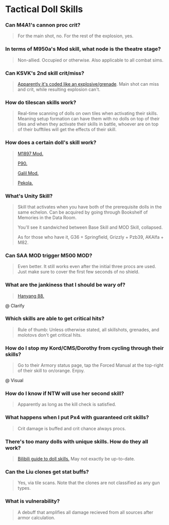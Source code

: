 # Tactical Doll Skills

### Can M4A1's cannon proc crit?

> For the main shot, no. For the rest of the explosion, yes.

### In terms of M950a's Mod skill, what node is the theatre stage?

> Non-allied. Occupied or otherwise. Also applicable to all combat sims.

### Can KSVK's 2nd skill crit/miss?

> [Apparently it's coded like an explosive/grenade](https://iopwiki.com/wiki/KSVK). Main shot can miss and crit, while resulting explosion can't.

### How do tilescan skills work?

> Real-time scanning of dolls on own tiles when activating their skills. Meaning setup formation can have them with no dolls on top of their tiles and when they activate their skills in battle, whoever are on top of their bufftiles will get the effects of their skill.

### How does a certain doll's skill work?

> [M1897 Mod.](https://old.reddit.com/r/girlsfrontline/comments/osihvd/weekly_commanders_lounge_july_27_2021/h72czw7/) 
>
> [P90.](https://docs.google.com/document/d/1j5YzAAZ-_Q1bXMUvFKGUWnGgqwacatABv0u-MmY0JLw)
>
> [Galil Mod.](https://old.reddit.com/r/girlsfrontline/comments/qpyw46/weekly_commanders_lounge_november_09_2021/hkj3ce0/)
>
> [Pekola.](/GFL/assets/images/PekolaUse.png)

### What's Unity Skill?

> Skill that activates when you have both of the prerequisite dolls in the same echelon. Can be acquired by going through Bookshelf of Memories<!-- link --> in the Data Room.
>
> You'll see it sandwiched between Base Skill and MOD Skill, collapsed. <!-- @ Visuak -->
>
> As for those who have it, G36 + Springfield, Grizzly + Pzb39, AKAlfa + M82.

### Can SAA MOD trigger M500 MOD?

> Even better. It still works even after the initial three procs are used. Just make sure to cover the first few seconds of no shield.

### What are the jankiness that I should be wary of?

> [Hanyang 88.](https://old.reddit.com/r/girlsfrontline/comments/qkzc9s/weekly_commanders_lounge_november_02_2021/hjvcbmt/)

@ Clarify

### Which skills are able to get critical hits?

> Rule of thumb: Unless otherwise stated, all skillshots, grenades, and molotovs don't get critical hits.

### How do I stop my Kord/CMS/Dorothy from cycling through their skills?

> Go to their Armory status page, tap the Forced Manual at the top-right of their skill to on/orange. Enjoy.

@ Visual

### How do I know if NTW will use her second skill?

> Apparently as long as the kill check is satisfied.

### What happens when I put Px4 with guaranteed crit skills?

> Crit damage is buffed and crit chance always procs.

### There's too many dolls with unique skills. How do they all work?

> [Bilibili guide to doll skills.](https://www.bilibili.com/read/readlist/rl100361) May not exactly be up-to-date.

### Can the Liu clones get stat buffs?

> Yes, via tile scans. Note that the clones are not classified as any gun types.

### What is vulnerability?

> A debuff that amplifies all damage recieved from all sources after armor calculation.